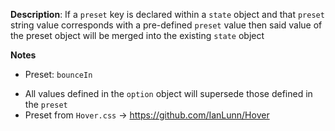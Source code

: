 __Description__: If a `preset` key is declared within a `state` object and that `preset` string value corresponds with a pre-defined `preset` value then said value of the preset object will be merged into the existing `state` object

__Notes__

+ Preset: `bounceIn`
- All values defined in the `option` object will supersede those defined in the `preset`
- Preset from `Hover.css` -> https://github.com/IanLunn/Hover
